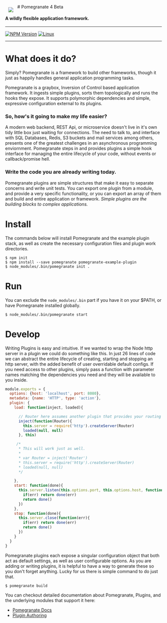 <img align="left" style="padding:10px" src="http://pomegranate.io/img/pomegranate_100.png" >
# Pomegranate 4 Beta

#### A wildly flexible application framework.

***
[![NPM Version][npm-image]][npm-url]
[![Linux][travis-image]][travis-url]
***

# What does it do?

Simply? Pomegranate is a framework to build other frameworks, though it just as happily handles general application programming tasks.

Pomegranate is a graybox, Inversion of Control based application framework. It ingests simple plugins, sorts them topologically and runs the hooks they expose. It supports polymorphic dependencies and simple, expressive configuration external to its plugins.

### So, how's it going to make my life easier?

A modern web backend, REST Api, or microservice doesn't live in it's own tidy little box just waiting for connections. The need to talk to, and interface with SQL Databases, Redis, S3 buckets and mail services among others, presents one of the greatest challenges in an asynchronous programming enviornment. Pomegranate steps in and provides plugins a simple hook interface for managing the entire lifecycle of your code, without events or callback/promise hell.

### Write the code you are already writing today.

Pomegranate plugins are simple structures that make it easy to separate concerns and write unit tests. You can export one plugin from a
module, and provide a very specific functionality, or you can export an array of them and build and entire application or framework. *Simple plugins are the building blocks to complex applications.*

# Install

The commands below will install Pomegranate and the example plugin stack, as well as create the necessary configuration files and plugin work
directories.

```shell
$ npm init
$ npm install --save pomegranate pomegranate-example-plugin
$ node_modules/.bin/pomegranate init .
```

# Run
You can exclude the `node_modules/.bin` part if you have it on your $PATH, or have Pomegranate installed globally.

```shell
$ node_modules/.bin/pomegranate start
```

# Develop

Writing Plugins is easy and intuitive. If we wanted to wrap the Node http server in a plugin we could do something like this.
In just 26 lines of code we can abstract the entire lifecycle of creating, starting and stopping an http server,
with the added benefit of user overridable default configs. If you need access to other plugins, simply pass a function with parameter names
matching the dependencies you need and they will be available to you inside.

```javascript
module.exports = {
  options: {host: 'localhost', port: 8080},
  metadata: {name: 'HTTP', type: 'action'},
  plugin: {
    load: function(inject, loaded){

      // Router here assumes another plugin that provides your routing stack.
      inject(function(Router){
        this.server = require('http').createServer(Router)
        loaded(null, null)
      }, this)

     /*
      * This will work just as well.
      *
      * var Router = inject('Router')
      * this.server = require('http').createServer(Router)
      * loaded(null, null)
      */

    },
    start: function(done){
      this.server.listen(this.options.port, this.options.host, function(err){
        if(err) return done(err)
        return done()
      })
    },
    stop: function(done){
      this.server.close(function(err){
        if(err) return done(err)
        return done()
      })
    }
  }
}

```

Pomegranate plugins each expose a singular configuration object that both act as default settings, as well as user configurable options.
As you are adding or writing plugins, it is helpful to have a way to generate these so you don't forget anything. Lucky for us there is
simple command to do just that.

```shell
$ pomegranate build
```

You can checkout detailed documentation about Pomegranate, Plugins, and the underlying modules that support it here:

* [Pomegranate Docs](http://pomegranate.io/docs)
* [Plugin Authoring](https://github.com/Pomegranate/pomegranate-example-plugin)

[doc-url]: http://pomegranate.paperelectron.com
[npm-image]: https://img.shields.io/npm/v/pomegranate.svg
[npm-url]: https://www.npmjs.com/package/pomegranate
[travis-image]: https://travis-ci.org/Pomegranate/Pomegranate.svg?branch=master
[travis-url]: https://travis-ci.org/Pomegranate/Pomegranate
